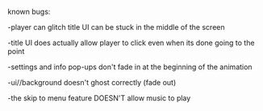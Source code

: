 known bugs:

-player can glitch title UI can be stuck in the middle of the screen

-title UI does actually allow player to click even when its done going to the point

-settings and info pop-ups don't fade in at the beginning of the animation

-ui//background doesn't ghost correctly (fade out)

-the skip to menu feature DOESN'T allow music to play
